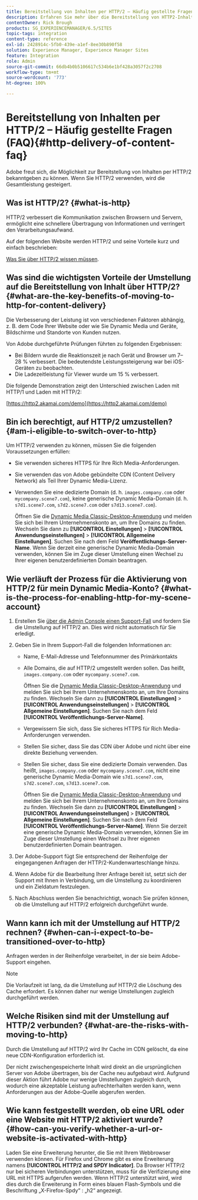 ```yaml
---
title: Bereitstellung von Inhalten per HTTP/2 – Häufig gestellte Fragen (FAQ)
description: Erfahren Sie mehr über die Bereitstellung von HTTP2-Inhalten und darüber, wie sie die Gesamtleistung Ihrer Web-Inhalte steigern können.
contentOwner: Rick Brough
products: SG_EXPERIENCEMANAGER/6.5/SITES
topic-tags: integration
content-type: reference
exl-id: 2428914c-5fb0-439e-a1ef-8ee30b890f58
solution: Experience Manager, Experience Manager Sites
feature: Integration
role: Admin
source-git-commit: 66db4b0b5106617c534b6e1bf428a3057f2c2708
workflow-type: tm+mt
source-wordcount: '773'
ht-degree: 100%

---
```


# Bereitstellung von Inhalten per HTTP/2 – Häufig gestellte Fragen (FAQ){#http-delivery-of-content-faq}

Adobe freut sich, die Möglichkeit zur Bereitstellung von Inhalten per HTTP/2 bekanntgeben zu können. Wenn Sie HTTP/2 verwenden, wird die Gesamtleistung gesteigert.

## Was ist HTTP/2? {#what-is-http}

HTTP/2 verbessert die Kommunikation zwischen Browsern und Servern, ermöglicht eine schnellere Übertragung von Informationen und verringert den Verarbeitungsaufwand.

Auf der folgenden Website werden HTTP/2 und seine Vorteile kurz und einfach beschrieben:

[Was Sie über HTTP/2 wissen müssen](https://www.engadget.com/2015-02-24-what-you-need-to-know-about-http-2.html).

## Was sind die wichtigsten Vorteile der Umstellung auf die Bereitstellung von Inhalt über HTTP/2? {#what-are-the-key-benefits-of-moving-to-http-for-content-delivery}

Die Verbesserung der Leistung ist von verschiedenen Faktoren abhängig, z. B. dem Code Ihrer Website oder wie Sie Dynamic Media und Geräte, Bildschirme und Standorte von Kunden nutzen.

Von Adobe durchgeführte Prüfungen führten zu folgenden Ergebnissen:

* Bei Bildern wurde die Reaktionszeit je nach Gerät und Browser um 7–28 % verbessert. Die bedeutendste Leistungssteigerung war bei iOS-Geräten zu beobachten.
* Die Ladezeitleistung für Viewer wurde um 15 % verbessert.

Die folgende Demonstration zeigt den Unterschied zwischen Laden mit HTTP/1 und Laden mit HTTP/2:

[https://http2.akamai.com/demo](https://http2.akamai.com/demo)

## Bin ich berechtigt, auf HTTP/2 umzustellen? {#am-i-eligible-to-switch-over-to-http}

Um HTTP/2 verwenden zu können, müssen Sie die folgenden Voraussetzungen erfüllen:

* Sie verwenden sicheres HTTPS für Ihre Rich Media-Anforderungen.
* Sie verwenden das von Adobe gebündelte CDN (Content Delivery Network) als Teil Ihrer Dynamic Media-Lizenz.
* Verwenden Sie eine dedizierte Domain (d. h. `images.company.com` oder `mycompany.scene7.com`), keine generische Dynamic Media-Domain (d. h. `s7d1.scene7.com`, `s7d2.scene7.com` oder `s7d13.scene7.com`).

  Öffnen Sie die [Dynamic Media Classic-Desktop-Anwendung](https://experienceleague.adobe.com/docs/dynamic-media-classic/using/getting-started/signing-out.html?lang=de#getting-started) und melden Sie sich bei Ihrem Unternehmenskonto an, um Ihre Domains zu finden. Wechseln Sie dann zu **[!UICONTROL Einstellungen]** > **[!UICONTROL Anwendungseinstellungen]** > **[!UICONTROL Allgemeine Einstellungen]**. Suchen Sie nach dem Feld **Veröffentlichungs-Server-Name**. Wenn Sie derzeit eine generische Dynamic Media-Domain verwenden, können Sie im Zuge dieser Umstellung einen Wechsel zu Ihrer eigenen benutzerdefinierten Domain beantragen.

## Wie verläuft der Prozess für die Aktivierung von HTTP/2 für mein Dynamic Media-Konto? {#what-is-the-process-for-enabling-http-for-my-scene-account}

1. Erstellen Sie [über die Admin Console einen Support-Fall](https://helpx.adobe.com/de/enterprise/using/support-for-experience-cloud.html) und fordern Sie die Umstellung auf HTTP/2 an. Dies wird nicht automatisch für Sie erledigt.
1. Geben Sie in Ihrem Support-Fall die folgenden Informationen an:

   * Name, E-Mail-Adresse und Telefonnummer des Primärkontakts
   * Alle Domains, die auf HTTP/2 umgestellt werden sollen. Das heißt, `images.company.com` oder `mycompany.scene7.com`.

     Öffnen Sie die [Dynamic Media Classic-Desktop-Anwendung](https://experienceleague.adobe.com/docs/dynamic-media-classic/using/getting-started/signing-out.html?lang=de#getting-started) und melden Sie sich bei Ihrem Unternehmenskonto an, um Ihre Domains zu finden. Wechseln Sie dann zu **[!UICONTROL Einstellungen]** > **[!UICONTROL Anwendungseinstellungen]** > **[!UICONTROL Allgemeine Einstellungen]**. Suchen Sie nach dem Feld **[!UICONTROL Veröffentlichungs-Server-Name]**.

   * Vergewissern Sie sich, dass Sie sicheres HTTPS für Rich Media-Anforderungen verwenden.
   * Stellen Sie sicher, dass Sie das CDN über Adobe und nicht über eine direkte Beziehung verwenden.
   * Stellen Sie sicher, dass Sie eine dedizierte Domain verwenden. Das heißt, `images.company.com` oder `mycompany.scene7.com`, nicht eine generische Dynamic Media-Domain wie `s7d1.scene7.com`, `s7d2.scene7.com`, `s7d13.scene7.com`.

     Öffnen Sie die [Dynamic Media Classic-Desktop-Anwendung](https://experienceleague.adobe.com/docs/dynamic-media-classic/using/getting-started/signing-out.html?lang=de#getting-started) und melden Sie sich bei Ihrem Unternehmenskonto an, um Ihre Domains zu finden. Wechseln Sie dann zu **[!UICONTROL Einstellungen]** > **[!UICONTROL Anwendungseinstellungen]** > **[!UICONTROL Allgemeine Einstellungen]**. Suchen Sie nach dem Feld **[!UICONTROL Veröffentlichungs-Server-Name]**. Wenn Sie derzeit eine generische Dynamic Media-Domain verwenden, können Sie im Zuge dieser Umstellung einen Wechsel zu Ihrer eigenen benutzerdefinierten Domain beantragen.

1. Der Adobe-Support fügt Sie entsprechend der Reihenfolge der eingegangenen Anfragen der HTTP/2-Kundenwarteschlange hinzu.
1. Wenn Adobe für die Bearbeitung Ihrer Anfrage bereit ist, setzt sich der Support mit Ihnen in Verbindung, um die Umstellung zu koordinieren und ein Zieldatum festzulegen.
1. Nach Abschluss werden Sie benachrichtigt, wonach Sie prüfen können, ob die Umstellung auf HTTP/2 erfolgreich durchgeführt wurde.

## Wann kann ich mit der Umstellung auf HTTP/2 rechnen? {#when-can-i-expect-to-be-transitioned-over-to-http}

Anfragen werden in der Reihenfolge verarbeitet, in der sie beim Adobe-Support eingehen.

>[!NOTE]
>
>Die Vorlaufzeit ist lang, da die Umstellung auf HTTP/2 die Löschung des Cache erfordert. Es können daher nur wenige Umstellungen zugleich durchgeführt werden.

## Welche Risiken sind mit der Umstellung auf HTTP/2 verbunden? {#what-are-the-risks-with-moving-to-http}

Durch die Umstellung auf HTTP/2 wird Ihr Cache im CDN gelöscht, da eine neue CDN-Konfiguration erforderlich ist.

Der nicht zwischengespeicherte Inhalt wird direkt an die ursprünglichen Server von Adobe übertragen, bis der Cache neu aufgebaut wird. Aufgrund dieser Aktion führt Adobe nur wenige Umstellungen zugleich durch, wodurch eine akzeptable Leistung aufrechterhalten werden kann, wenn Anforderungen aus der Adobe-Quelle abgerufen werden.

## Wie kann festgestellt werden, ob eine URL oder eine Website mit HTTP/2 aktiviert wurde? {#how-can-you-verify-whether-a-url-or-website-is-activated-with-http}

Laden Sie eine Erweiterung herunter, die Sie mit Ihrem Webbrowser verwenden können. Für Firefox und Chrome gibt es eine Erweiterung namens **[!UICONTROL HTTP/2 and SPDY Indicator]**. Da Browser HTTP/2 nur bei sicheren Verbindungen unterstützen, muss für die Verifizierung eine URL mit HTTPS aufgerufen werden. Wenn HTTP/2 unterstützt wird, wird dies durch die Erweiterung in Form eines blauen Flash-Symbols und die Beschriftung „X-Firefox-Spdy“ : „h2“ angezeigt.
